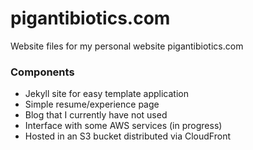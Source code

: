 # pigantibiotics.com
Website files for my personal website pigantibiotics.com

### Components
* Jekyll site for easy template application
* Simple resume/experience page
* Blog that I currently have not used
* Interface with some AWS services (in progress)
* Hosted in an S3 bucket distributed via CloudFront
